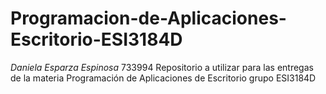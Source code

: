 # Programacion-de-Aplicaciones-Escritorio-ESI3184D
*Daniela Esparza Espinosa* 733994
Repositorio a utilizar para las entregas de la materia Programación de Aplicaciones de Escritorio grupo ESI3184D
